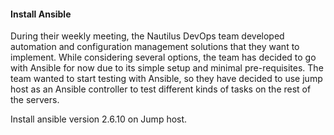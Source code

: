 #### Install Ansible

During their weekly meeting, the Nautilus DevOps team developed automation and configuration management solutions that they want to implement. While considering several options, the team has decided to go with Ansible for now due to its simple setup and minimal pre-requisites. The team wanted to start testing with Ansible, so they have decided to use jump host as an Ansible controller to test different kinds of tasks on the rest of the servers.

Install ansible version 2.6.10 on Jump host.

